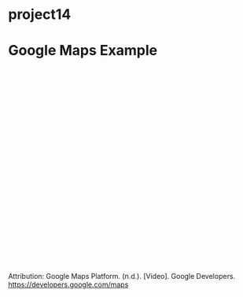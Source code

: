 # project14

<!DOCTYPE html>
<html>
<head>
  <title>Simple Google Map</title>
  <style>
    /* Set the size of the map */
    #map {
      height: 400px;
      width: 100%;
    }
  </style>
</head>
<body>
  <h1>Google Maps Example</h1>
  <div id="map"></div>

  <script>
    // Initialize and create the map
    function initMap() {
      // Location coordinates (latitude and longitude)
      var myLatLng = { lat: 37.7749, lng: -122.4194 };

      // Create a new map centered at the specified location
      var map = new google.maps.Map(document.getElementById('map'), {
        center: myLatLng,
        zoom: 10 // Adjust the zoom level as needed
      });

      // Create a marker at the specified location
      var marker = new google.maps.Marker({
        position: myLatLng,
        map: map,
        title: 'San Francisco'
      });

      // Create a circle on the map
      var circle = new google.maps.Circle({
        strokeColor: 'blue',
        strokeOpacity: 0.8,
        strokeWeight: 2,
        fillColor: '#FFF',
        fillOpacity: 0.5,
        map: map,
        center: myLatLng,
        radius: 600
      });

      // Info Window
      var infowindow = new google.maps.InfoWindow({
        content: 'Test'
      });

      // Marker click event
      google.maps.event.addListener(marker, 'click', function() {
        infowindow.open(map, marker);
      });

      // Map click event
      map.addListener('click', function(e) {
        alert('You clicked the map at ' + JSON.stringify(e.latLng.toJSON(), null, 2));
      });

      // Geocoding function
      function getCoordinates() {
        var address = document.getElementById('address').value;
        var geocoder = new google.maps.Geocoder();
        geocoder.geocode({ 'address': address }, function(results, status) {
          if (status == 'OK') {
            map.setCenter(results[0].geometry.location);
            var marker = new google.maps.Marker({
              map: map,
              position: results[0].geometry.location
            });
          } else {
            alert('Geocode was not successful for the following reason: ' + status);
          }
        });
      }

      // Directions
      var directionsService = new google.maps.DirectionsService();
      var directionsRenderer = new google.maps.DirectionsRenderer();
      directionsRenderer.setMap(map);

      var request = {
        origin: 'San Francisco, CA',
        destination: 'Mountain View, CA',
        travelMode: 'DRIVING'
      };

      directionsService.route(request, function(result, status) {
        if (status == 'OK') {
          directionsRenderer.setDirections(result);
        }
      });
    }
  </script>

  <!-- Include the Google Maps API with your API key -->
  <script async defer
    src="https://maps.googleapis.com/maps/api/js?key=YOUR_API_KEY&callback=initMap">
  </script>

  <!-- Attribution -->
  <p>Attribution: Google Maps Platform. (n.d.). [Video]. Google Developers. <a href="https://developers.google.com/maps">https://developers.google.com/maps</a></p>
</body>
</html>
